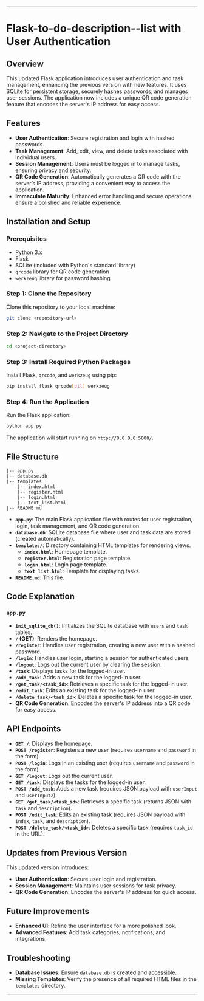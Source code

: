 
---
# Flask-to-do-description--list with User Authentication

## Overview

This updated Flask application introduces user authentication and task management, enhancing the previous version with new features. It uses SQLite for persistent storage, securely hashes passwords, and manages user sessions. The application now includes a unique QR code generation feature that encodes the server's IP address for easy access.

## Features

- **User Authentication**: Secure registration and login with hashed passwords.
- **Task Management**: Add, edit, view, and delete tasks associated with individual users.
- **Session Management**: Users must be logged in to manage tasks, ensuring privacy and security.
- **QR Code Generation**: Automatically generates a QR code with the server’s IP address, providing a convenient way to access the application.
- **Immaculate Maturity**: Enhanced error handling and secure operations ensure a polished and reliable experience.

## Installation and Setup

### Prerequisites

- Python 3.x
- Flask
- SQLite (included with Python's standard library)
- `qrcode` library for QR code generation
- `werkzeug` library for password hashing

### Step 1: Clone the Repository

Clone this repository to your local machine:

```bash
git clone <repository-url>
```

### Step 2: Navigate to the Project Directory

```bash
cd <project-directory>
```

### Step 3: Install Required Python Packages

Install Flask, `qrcode`, and `werkzeug` using pip:

```bash
pip install flask qrcode[pil] werkzeug
```

### Step 4: Run the Application

Run the Flask application:

```bash
python app.py
```

The application will start running on `http://0.0.0.0:5000/`.

## File Structure

```
|-- app.py
|-- database.db
|-- templates
    |-- index.html
    |-- register.html
    |-- login.html
    |-- text_list.html
|-- README.md
```

- **`app.py`**: The main Flask application file with routes for user registration, login, task management, and QR code generation.
- **`database.db`**: SQLite database file where user and task data are stored (created automatically).
- **`templates/`**: Directory containing HTML templates for rendering views.
  - **`index.html`**: Homepage template.
  - **`register.html`**: Registration page template.
  - **`login.html`**: Login page template.
  - **`text_list.html`**: Template for displaying tasks.
- **`README.md`**: This file.

## Code Explanation

### `app.py`

- **`init_sqlite_db()`**: Initializes the SQLite database with `users` and `task` tables.
- **`/` (GET)**: Renders the homepage.
- **`/register`**: Handles user registration, creating a new user with a hashed password.
- **`/login`**: Handles user login, starting a session for authenticated users.
- **`/logout`**: Logs out the current user by clearing the session.
- **`/task`**: Displays tasks for the logged-in user.
- **`/add_task`**: Adds a new task for the logged-in user.
- **`/get_task/<task_id>`**: Retrieves a specific task for the logged-in user.
- **`/edit_task`**: Edits an existing task for the logged-in user.
- **`/delete_task/<task_id>`**: Deletes a specific task for the logged-in user.
- **QR Code Generation**: Encodes the server's IP address into a QR code for easy access.

## API Endpoints

- **`GET /`**: Displays the homepage.
- **`POST /register`**: Registers a new user (requires `username` and `password` in the form).
- **`POST /login`**: Logs in an existing user (requires `username` and `password` in the form).
- **`GET /logout`**: Logs out the current user.
- **`GET /task`**: Displays the tasks for the logged-in user.
- **`POST /add_task`**: Adds a new task (requires JSON payload with `userInput` and `userInput2`).
- **`GET /get_task/<task_id>`**: Retrieves a specific task (returns JSON with `task` and `description`).
- **`POST /edit_task`**: Edits an existing task (requires JSON payload with `index`, `task`, and `description`).
- **`POST /delete_task/<task_id>`**: Deletes a specific task (requires `task_id` in the URL).

## Updates from Previous Version

This updated version introduces:
- **User Authentication**: Secure user login and registration.
- **Session Management**: Maintains user sessions for task privacy.
- **QR Code Generation**: Encodes the server's IP address for quick access.

## Future Improvements

- **Enhanced UI**: Refine the user interface for a more polished look.
- **Advanced Features**: Add task categories, notifications, and integrations.

## Troubleshooting

- **Database Issues**: Ensure `database.db` is created and accessible.
- **Missing Templates**: Verify the presence of all required HTML files in the `templates` directory.

---

